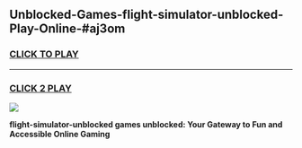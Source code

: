 
## Unblocked-Games-flight-simulator-unblocked-Play-Online-#aj3om
<h3>
<a href="https://premium.freeplayer.one?title=flight-simulator-unblocked&ref=27F">CLICK TO PLAY</a></h3>
<hr>

<h3>
<a href="https://premium.freeplayer.one?title=flight-simulator-unblocked&ref=27F">CLICK 2 PLAY</a>
  
</h3>

<a href="https://premium.freeplayer.one?title=flight-simulator-unblocked&ref=27F"><img src="https://clearcache.store/games.png"></a>


**flight-simulator-unblocked games unblocked: Your Gateway to Fun and Accessible Online Gaming**
